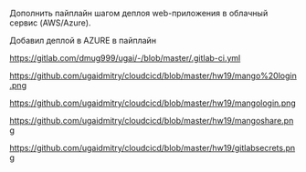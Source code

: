 Дополнить пайплайн шагом деплоя web-приложения в облачный сервис (AWS/Azure).

Добавил деплой в AZURE в пайплайн

https://gitlab.com/dmug999/ugai/-/blob/master/.gitlab-ci.yml

https://github.com/ugaidmitry/cloudcicd/blob/master/hw19/mango%20login.png

https://github.com/ugaidmitry/cloudcicd/blob/master/hw19/mangologin.png

https://github.com/ugaidmitry/cloudcicd/blob/master/hw19/mangoshare.png

https://github.com/ugaidmitry/cloudcicd/blob/master/hw19/gitlabsecrets.png


